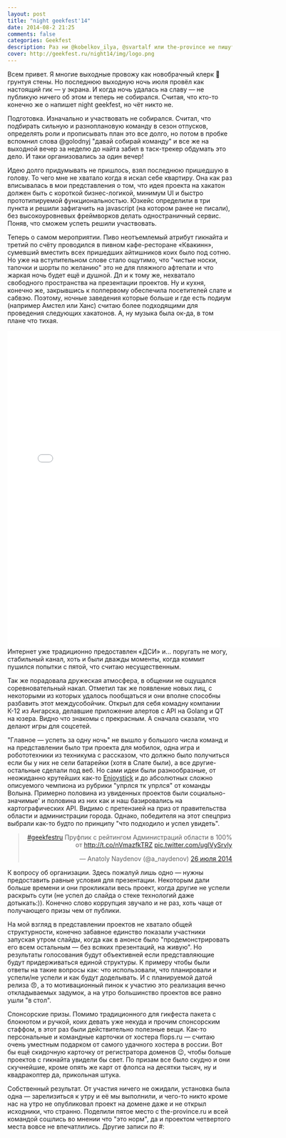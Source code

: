```yaml
---
layout: post
title: "night geekfest'14"
date: 2014-08-2 21:25
comments: false
categories: Geekfest
description: Раз ни @kobelkov_ilya, @svartalf или the-province не пишут, то мои впечатление от капитана участвующей комадны
cover: http://geekfest.ru/night14/img/logo.png
---
```

Всем привет. Я многие выходные провожу как новобрачный клерк :clap: грунтуя стены.
Но последнюю выходную ночь июля провёл как настоящий гик — у экрана. И когда ночь удалась на славу — не публикую ничего об этом и теперь не собирался. Считая, что кто-то конечно же о напишет night geekfest, но чёт никто не. 

Подготовка. Изначально и участвовать не собирался. Считал, что подбирать сильную и разноплановую команду в сезон отпусков, определять роли и прописывать план это все долго, но потом в пробке вспомнил слова @golodnyj "давай собирай команду" и все же на выходной вечер за неделю до найта забил в таск-трекер обдумать это дело. И таки организовались за один вечер!

Идею долго придумывать не пришлось, взял последнюю пришедшую в голову. То чего мне не хватало когда я искал себе квартиру. Она как раз вписывалась в мои представления о том, что идея проекта на хакатон должен быть с короткой бизнес-логикой, минимум UI и быстро прототипируемой функциональностью. Юзкейс определили в три пункта и решили зафигачить на javascript (на котором ранее не писали), без высокоуровневых фреймворков делать одностраничный сервис. Поняв, что сможем успеть решили участвовать.

Теперь о самом мероприятии.
Пиво неотъемлемый атрибут гикнайта и третий по счёту проводился в пивном кафе-ресторане «Квакинн», сумевший вместить всех пришедших айтишников коих было под сотню.
Но уже на вступительном слове стало ощутимо, что "чистые носки, тапочки и шорты по желанию" это не для пляжного афтепати и что жаркая ночь будет ещё и душной.
Дп и к тому же, нехватало свободного пространства на презентации проектов. Ну и кухня, конечно же, закрывшись к полпервому обеспечила посетителей слате и сабвэю. Поэтому, ночные заведения которые больше и где есть подиум (например Амстел или Ханс) считаю более подходящими для проведения следующих хакатонов. А, ну музыка была ок-да, в том плане что тихая.
<iframe src="//instagram.com/p/q8_PIuENLv/embed/" width="612" height="710" frameborder="0" scrolling="no" float="left" allowtransparency="true" position=></iframe>
Интернет уже традиционно предоставлен «ДСИ» и... поругать не могу, стабильный канал, хоть и были дважды моменты, когда коммит пушился попытки с пятой, что считаю несущественным.

Так же порадовала дружеская атмосфера, в общении не ощущался соревновательный накал. Отметил так же появление новых лиц, с некоторыми из которых удалось пообщаться и они вполне способны разбавить этот междусобойчик. Открыл для себя комадну компании К-12 из Ангарска, делавшие приложение алертов с API на Golang и QT на юзера. Видно что знакомы с прекрасным. А сначала сказали, что делают игры для соцсетей.

"Главное — успеть за одну ночь" не вышло у большого числа команд и на представлении было три проекта для мобилок, одна игра и робототехники из техникума с рассказом, что должно было получиться если бы у них не сели батарейки (хотя в Слате были), а все другие-остальные сделали под веб. Но сами идеи были разнообразные, от неожиданно крутейших как-то [Enjoystick](https://www.facebook.com/events/254892254703549/permalink/266698136856294/) и до абсолютных сложно описуемого чемпиона из рубрики "упрлся тк упрлся" от команды Волына. Примерно половина из увиденных проектов были социально-значимые' и половина из них как и наш базировались на картографических API. Видимо с претензией на приз от правительства области и администрации города. Однако, победителя на этот спецприз выбрали как-то будто по принципу "что подходило и успел увидеть".

<blockquote class="twitter-tweet" lang="ru" align="right" float="right" margin="7px 7px 7px 7px"><p><a href="https://twitter.com/hashtag/geekfestru?src=hash">#geekfestru</a> Пруфпик с рейтингом Администраций области в 100% от <a href="http://t.co/nVmazfkTRZ">http://t.co/nVmazfkTRZ</a> <a href="http://t.co/uglVySrvly">pic.twitter.com/uglVySrvly</a></p>&mdash; Anatoly Naydenov (@a_naydenov) <a href="https://twitter.com/a_naydenov/statuses/493158481902698496">26 июля 2014</a></blockquote>

К вопросу об организации. Здесь пожалуй лишь одно — нужны предоставить равные условия для презентации. Некоторым дали больше времени и они прокликали весь проект, когда другие не успели раскрыть сути (не успел до слайда о стеке технологий даже дотыкать:)). Конечно слово коррупция звучало и не раз, хоть чаще от получающего призы чем от публики.

На мой взгляд в представлении проектов не хватало общей структурности, конечно забавное единство показали участники запуская утром слайды, когда как в анонсе было "продемонстрировать его всем остальным — без всяких презентаций, на живую". Но результаты голосования будут объективней если представляющие будут придерживаться единой структуры. К примеру чтобы были ответы на такие вопросы как: что использовали, что планировали и успели/не успели и как будут доделывать. И с планируемой датой релиза :angry:, а то мотивационный пинок к участию это реализация вечно откладываемых задумок, а на утро большинство проектов все равно ушли "в стол".

Спонсорские призы. 
Помимо традиционного для гикфеста пакета с блокнотом и ручкой, коих девать уже некуда и прочим спонсорским стаффом, в этот раз были действительно полезные вещи. Как-то персональные и командные карточки от хостера flops.ru — считаю очень уместным подарком от самого удачного хостера в россии. Вот бы ещё скидочную карточку от регистратора доменов :wink:, чтобы больше проектов с гикнайта увидели бы свет.
По призам все было скудно и они скучнейшие, кроме опять же карт от флопса на десятки тысяч, ну и квадракоптер да, прикольная штука.

Собственный результат. 
От участия ничего не ожидали, установка была одна — зарелизиться к утру и её мы выполнили, и чего-то никто кроме нас на утро не опубликовал проект на домене даже и не открыл исходники, что странно. Поделили пятое место с the-province.ru и всей командой сошлись во мнении что "это норм", да и проектом четвертого места вовсе не впечатлились.
Другие записи по #: